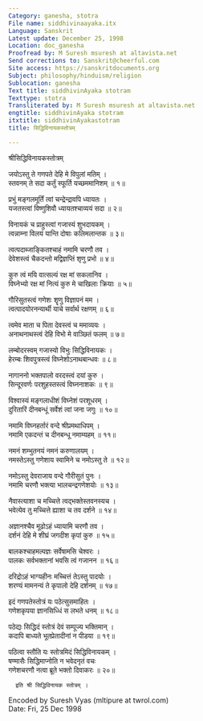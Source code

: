 ```yaml
---
Category: ganesha, stotra
File name: siddhivinaayaka.itx
Language: Sanskrit
Latest update: December 25, 1998
Location: doc_ganesha
Proofread by: M Suresh msuresh at altavista.net
Send corrections to: Sanskrit@cheerful.com
Site access: https://sanskritdocuments.org
Subject: philosophy/hinduism/religion
Sublocation: ganesha
Text title: siddhivinAyaka stotram
Texttype: stotra
Transliterated by: M Suresh msuresh at altavista.net
engtitle: siddhivinAyaka stotram
itxtitle: siddhivinAyakastotram
title: सिद्धिविनायकस्तोत्रम्

---
```

  
 श्रीसिद्धिविनायकस्तोत्रम्   
  
जयोऽस्तु ते गणपते देहि मे विपुलां मतिम् ।  
स्तवनम् ते सदा कर्तुं स्फूर्ति यच्छममानिशम् ॥ १॥  
  
प्रभुं मङ्गलमूर्तिं त्वां चन्द्रेन्द्रावपि ध्यायतः ।  
यजतस्त्वां विष्णुशिवौ ध्यायतश्चाव्ययं सदा ॥ २॥  
  
विनायकं च प्राहुस्त्वां गजास्यं शुभदायकम् ।  
त्वन्नाम्ना विलयं यान्ति दोषाः कलिमलान्तक ॥ ३॥  
  
त्वत्पदाब्जाङ्कितश्चाहं नमामि चरणौ तव ।  
देवेशस्त्वं चैकदन्तो मद्विज्ञप्तिं शृणु प्रभो ॥ ४॥  
  
कुरु त्वं मयि वात्सल्यं रक्ष मां सकलानिव ।  
विघ्नेभ्यो रक्ष मां नित्यं कुरु मे चाखिलाः क्रियाः ॥ ५॥  
  
गौरिसुतस्त्वं गणेशः शॄणु विज्ञापनं मम ।  
त्वत्पादयोरनन्यार्थी याचे सर्वार्थ रक्षणम् ॥ ६॥  
  
त्वमेव माता च पिता देवस्त्वं च ममाव्ययः ।  
अनाथनाथस्त्वं देहि विभो मे वाञ्छितं फलम् ॥ ७॥  
  
लम्बोदरस्वम् गजास्यो विभुः सिद्धिविनायकः ।  
हेरम्बः शिवपुत्रस्त्वं विघ्नेशोऽनाथबान्धवः ॥ ८॥  
  
नागाननो भक्तपालो वरदस्त्वं दयां कुरु ।  
सिन्दूरवर्णः परशुहस्तस्त्वं विघ्ननाशकः ॥ ९॥  
  
विश्वास्यं मङ्गलाधीशं विघ्नेशं परशूधरम् ।  
दुरितारिं दीनबन्धूं सर्वेशं त्वां जना जगुः ॥ १०॥  
  
नमामि विघ्नहर्तारं वन्दे श्रीप्रमथाधिपम् ।  
नमामि एकदन्तं च दीनबन्धू नमाम्यहम् ॥ ११॥  
  
नमनं शम्भुतनयं नमनं करुणालयम् ।  
नमस्तेऽस्तु गणेशाय स्वामिने च नमोऽस्तु ते ॥ १२॥  
  
नमोऽस्तु देवराजाय वन्दे गौरीसुतं पुनः ।  
नमामि चरणौ भक्त्या भालचन्द्रगणेशयोः ॥ १३॥  
  
नैवास्त्याशा च मच्चित्ते त्वद्भक्तेस्तवनस्यच ।  
भवेत्येव तु मच्चित्ते ह्याशा च तव दर्शने ॥ १४॥  
  
अज्ञानश्चैव मूढोऽहं ध्यायामि चरणौ तव ।  
दर्शनं देहि मे शीघ्रं जगदीश कृपां कुरु ॥ १५॥  
  
बालकश्चाहमल्पज्ञः सर्वेषामसि चेश्वरः ।  
पालकः सर्वभक्तानां भवसि त्वं गजानन ॥ १६॥  
  
दरिद्रोऽहं भाग्यहीनः मच्चित्तं तेऽस्तु पादयोः ।  
शरण्यं मामनन्यं ते कृपालो देहि दर्शनम् ॥ १७॥  
  
इदं गणपतेस्तोत्रं यः पठेत्सुसमाहितः ।  
गणेशकृपया ज्ञानसिध्धिं स लभते धनम् ॥ १८॥  
  
पठेद्यः सिद्धिदं स्तोत्रं देवं सम्पूज्य भक्तिमान् ।  
कदापि बाध्यते भूतप्रेतादीनां न पीडया ॥ १९॥  
  
पठित्वा स्तौति यः स्तोत्रमिदं सिद्धिविनायकम् ।  
षण्मासैः सिद्धिमाप्नोति न भवेदनृतं वचः  
गणेशचरणौ नत्वा ब्रूते भक्तो दिवाकरः ॥ २०॥  
  
      इति श्री सिद्धिविनायक स्तोत्रम् ।  
  
Encoded by Suresh Vyas (mltipure at twrol.com)  
Date: Fri, 25 Dec 1998  
  
